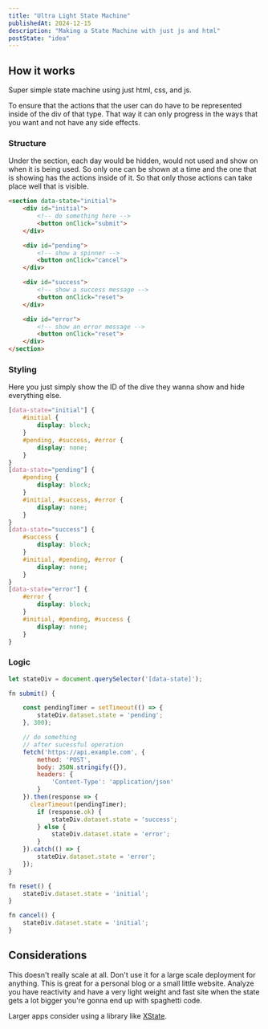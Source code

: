 ```yaml
---
title: "Ultra Light State Machine"
publishedAt: 2024-12-15
description: "Making a State Machine with just js and html"
postState: "idea"
---
```


## How it works

Super simple state machine using just html, css, and js.

To ensure that the actions that the user can do have to be represented inside of the div of that type. That way it can only progress in the ways that you want and not have any side effects.

### Structure

Under the section, each day would be hidden, would not used and show on when it is being used. So only one can be shown at a time and the one that is showing has the actions inside of it. So that only those actions can take place well that is visible.

```html
<section data-state="initial">
    <div id="initial">
        <!-- do something here -->
        <button onClick="submit">
    </div>

    <div id="pending">
        <!-- show a spinner -->
        <button onClick="cancel">
    </div>

    <div id="success">
        <!-- show a success message -->
        <button onClick="reset">
    </div>

    <div id="error">
        <!-- show an error message -->
        <button onClick="reset">
    </div>
</section>
```

### Styling

Here you just simply show the ID of the dive they wanna show and hide everything else.

```css
[data-state="initial"] {
    #initial {
        display: block;
    }
    #pending, #success, #error {
        display: none;
    }
}
[data-state="pending"] {
    #pending {
        display: block;
    }
    #initial, #success, #error {
        display: none;
    }
}
[data-state="success"] {
    #success {
        display: block;
    }
    #initial, #pending, #error {
        display: none;
    }
}
[data-state="error"] {
    #error {
        display: block;
    }
    #initial, #pending, #success {
        display: none;
    }
}
```

### Logic

```js
let stateDiv = document.querySelector('[data-state]');

fn submit() {

    const pendingTimer = setTimeout(() => {
        stateDiv.dataset.state = 'pending';
    }, 300);

    // do something
    // after sucessful operation
    fetch('https://api.example.com', {
        method: 'POST',
        body: JSON.stringify({}),
        headers: {
            'Content-Type': 'application/json'
        }
    }).then(response => {
      clearTimeout(pendingTimer);
        if (response.ok) {
            stateDiv.dataset.state = 'success';
        } else {
            stateDiv.dataset.state = 'error';
        }
    }).catch(() => {
        stateDiv.dataset.state = 'error';
    });
}

fn reset() {
    stateDiv.dataset.state = 'initial';
}

fn cancel() {
    stateDiv.dataset.state = 'initial';
}

```

## Considerations

This doesn't really scale at all. Don't use it for a large scale deployment for anything. This is great for a personal blog or a small little website. Analyze you have reactivity and have a very light weight and fast site when the state gets a lot bigger you're gonna end up with spaghetti code.

Larger apps consider using a library like [XState](https://stately.ai/).
